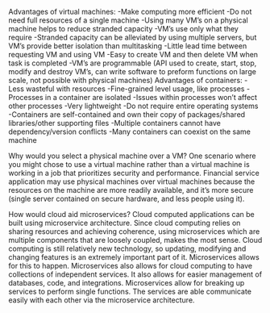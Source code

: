 Advantages of virtual machines:
-Make computing more efficient
	-Do not need full resources of a single machine
-Using many VM’s on a physical machine helps to reduce stranded capacity
	-VM’s use only what they require 
	-Stranded capacity can be alleviated by using multiple servers, but VM’s provide better isolation than multitasking
-Little lead time between requesting VM and using VM
	-Easy to create VM and then delete VM when task is completed
-VM’s are programmable (API used to create, start, stop, modify and destroy VM’s, can write software to preform functions on large scale, not possible with physical machines)
Advantages of containers:
-Less wasteful with resources
	-Fine-grained level usage, like processes
-Processes in a container are isolated
	-Issues within processes won’t affect other processes
-Very lightweight
	-Do not require entire operating systems
	-Containers are self-contained and own their copy of packages/shared libraries/other supporting files
	-Multiple containers cannot have dependency/version conflicts
-Many containers can coexist on the same machine

Why would you select a physical machine over a VM?
One scenario where you might chose to use a virtual machine rather than a virtual machine is working in a job that prioritizes security and performance. Financial service application may use physical machines over virtual machines because the resources on the machine are more readily available, and it’s more secure (single server contained on secure hardware, and less people using it). 

How would cloud aid microservices?
Cloud computed applications can be built using microservice architecture. Since cloud computing relies on sharing resources and achieving coherence, using microservices which are multiple components that are loosely coupled, makes the most sense. Cloud computing is still relatively new technology, so updating, modifying and changing features is an extremely important part of it. Microservices allows for this to happen. 
Microservices also allows for cloud computing to have collections of independent services. It also allows for easier management of databases, code, and integrations. Microservices allow for breaking up services to perform single functions. The services are able communicate easily with each other via the microservice architecture.
